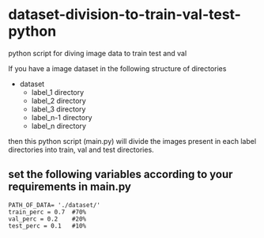 # dataset-division-to-train-val-test-python
python script for diving image data to train test and val

If you have a image dataset in the following structure of directories
- dataset
  - label_1 directory
  - label_2 directory
  - label_3 directory
  - label_n-1 directory
  - label_n directory

then this python script (main.py) will divide the images present in each label directories into train, val and test directories.

## set the following variables according to your requirements in main.py

`PATH_OF_DATA= './dataset/'`<br />
`train_perc = 0.7  #70% `<br />
`val_perc = 0.2    #20% `<br />
`test_perc = 0.1   #10% `<br /> 
